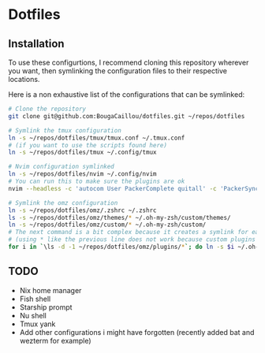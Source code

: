 
# Dotfiles

## Installation

To use these configurtions, I recommend cloning this repository wherever you want,
then symlinking the configuration files to their respective locations.

Here is a non exhaustive list of the configurations that can be symlinked:

```bash
# Clone the repository
git clone git@github.com:BougaCaillou/dotfiles.git ~/repos/dotfiles

# Symlink the tmux configuration
ln -s ~/repos/dotfiles/tmux/tmux.conf ~/.tmux.conf
# (if you want to use the scripts found here)
ln -s ~/repos/dotfiles/tmux ~/.config/tmux

# Nvim configuration symlinked
ln -s ~/repos/dotfiles/nvim ~/.config/nvim
# You can run this to make sure the plugins are ok
nvim --headless -c 'autocom User PackerComplete quitall' -c 'PackerSync'

# Symlink the omz configuration
ln -s ~/repos/dotfiles/omz/.zshrc ~/.zshrc
ls -s ~/repos/dotfiles/omz/themes/* ~/.oh-my-zsh/custom/themes/
ln -s ~/repos/dotfiles/omz/custom/* ~/.oh-my-zsh/custom/
# The next command is a bit complex because it creates a symlink for each plugin to .oh-my-zsh/custom/plugins
# (using * like the previous line does not work because custom plugins are directories)
for i in `\ls -d -1 ~/repos/dotfiles/omz/plugins/*`; do ln -s $i ~/.oh-my-zsh/custom/plugins/$(echo $i | rev | cut -d "/" -f 1 | rev); done
```

## TODO

- Nix home manager
- Fish shell
- Starship prompt
- Nu shell
- Tmux yank
- Add other configurations i might have forgotten (recently added bat and wezterm for example)
